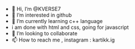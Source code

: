 - 👋 Hi, I’m @KVERSE7
- 👀 I’m interested in github
- 🌱 I’m currently learning c++ language
- i am done with html and css, going for javascript
- 💞️ I’m looking to collaborate
- 📫 How to reach me , instagram : kartikk.ig

<!---
KVERSE7/KVERSE7 is a ✨ special ✨ repository because its `README.md` (this file) appears on your GitHub profile.
You can click the Preview link to take a look at your changes.
--->

